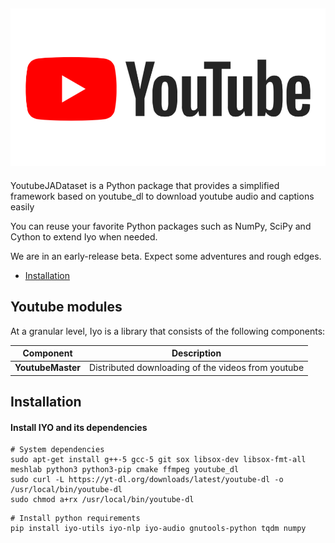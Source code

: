 ![Youtube Logo](img/youtube.png)
--------------------------------------------------------------------------------

YoutubeJADataset is a Python package that provides a simplified framework based on youtube_dl to download youtube audio and captions easily

You can reuse your favorite Python packages such as NumPy, SciPy and Cython to extend Iyo when needed.

We are in an early-release beta. Expect some adventures and rough edges.

- [Installation](#installation)


## Youtube modules

At a granular level, Iyo is a library that consists of the following components:

| Component | Description |
| ---- | --- |
| **YoutubeMaster** | Distributed downloading of the videos from youtube|

## Installation

#### Install IYO and its dependencies

```
# System dependencies
sudo apt-get install g++-5 gcc-5 git sox libsox-dev libsox-fmt-all meshlab python3 python3-pip cmake ffmpeg youtube_dl
sudo curl -L https://yt-dl.org/downloads/latest/youtube-dl -o /usr/local/bin/youtube-dl
sudo chmod a+rx /usr/local/bin/youtube-dl

```

```
# Install python requirements
pip install iyo-utils iyo-nlp iyo-audio gnutools-python tqdm numpy
```

